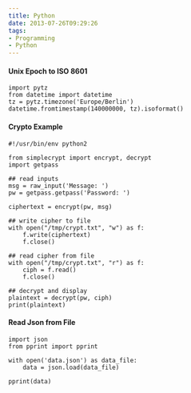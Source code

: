 ```yaml
---
title: Python
date: 2013-07-26T09:29:26
tags:
- Programming
- Python
---
```


#### Unix Epoch to ISO 8601

    import pytz
    from datetime import datetime
    tz = pytz.timezone('Europe/Berlin')
    datetime.fromtimestamp(140000000, tz).isoformat()

#### Crypto Example

    #!/usr/bin/env python2

    from simplecrypt import encrypt, decrypt
    import getpass

    ## read inputs
    msg = raw_input('Message: ')
    pw = getpass.getpass('Password: ')

    ciphertext = encrypt(pw, msg)

    ## write cipher to file
    with open("/tmp/crypt.txt", "w") as f:
        f.write(ciphertext)
        f.close()

    ## read cipher from file
    with open("/tmp/crypt.txt", "r") as f:
        ciph = f.read()
        f.close()

    ## decrypt and display
    plaintext = decrypt(pw, ciph)
    print(plaintext)

#### Read Json from File

    import json
    from pprint import pprint

    with open('data.json') as data_file:
        data = json.load(data_file)

    pprint(data)

